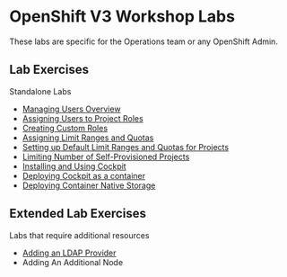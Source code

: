 # OpenShift V3 Workshop Labs

These labs are specific for the Operations team or any OpenShift Admin.

## Lab Exercises 

Standalone Labs

* [Managing Users Overview](managing_users_overview.md)
* [Assigning Users to Project Roles](assigning_users_to_project_roles.md)
* [Creating Custom Roles](creating_custom_roles.md)
* [Assigning Limit Ranges and Quotas](assigning_limit_ranges_and_quotas.md)
* [Setting up Default Limit Ranges and Quotas for Projects](setting_up_default_limit_ranges_and_quotas_for_projects.md)
* [Limiting Number of Self-Provisioned Projects](limiting_number_of_self-provisioned_projects.md)
* [Installing and Using Cockpit](installing_and_using_cockpit.md)
* [Deploying Cockpit as a container](deploying_cockpit_as_a_container.md)
* [Deploying Container Native Storage](cns.md)

## Extended Lab Exercises 

Labs that require additional resources

* [Adding an LDAP Provider](adding_an_ldap_provider.md)
* Adding An Additional Node
